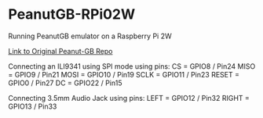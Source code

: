 # PeanutGB-RPi02W
Running PeanutGB emulator on a Raspberry Pi 2W

<a href="https://github.com/deltabeard/Peanut-GB">Link to Original Peanut-GB Repo</a>

Connecting an ILI9341 using SPI mode using pins:
CS = GPIO8 / Pin24
MISO = GPIO9 / Pin21
MOSI = GPIO10 / Pin19
SCLK = GPIO11 / Pin23
RESET = GPIO0 / Pin27
DC = GPIO22 / Pin15

Connecting 3.5mm Audio Jack using pins:
LEFT = GPIO12 / Pin32
RIGHT = GPIO13 / Pin33


